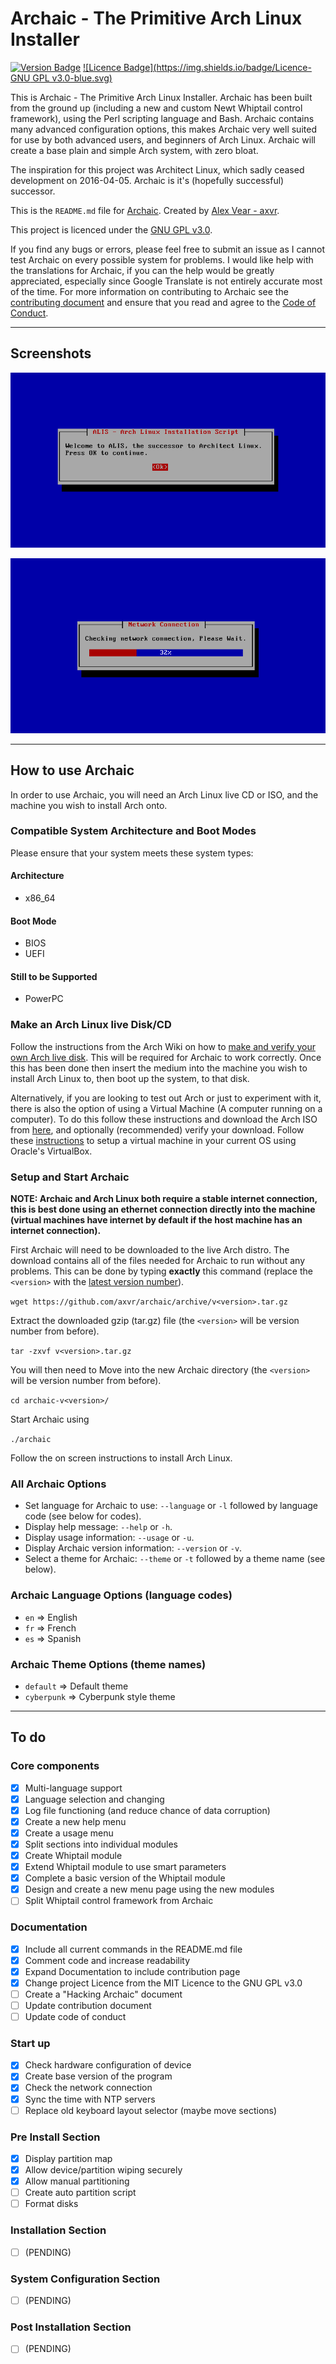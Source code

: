 # Archaic - The Primitive Arch Linux Installer


<!-- Badges made using https://shields.io/ -->
[![Version Badge](https://img.shields.io/badge/Version-v0.3.1-brightgreen.svg)](https://github.com/axvr/archaic/releases)
[![Licence Badge](https://img.shields.io/badge/Licence-GNU GPL v3.0-blue.svg)](https://github.com/axvr/archaic/blob/master/LICENCE)

This is Archaic - The Primitive Arch Linux Installer. Archaic has been built from the ground up (including a new and custom Newt Whiptail control framework), using the Perl scripting language and Bash. Archaic contains many advanced configuration options, this makes Archaic very well suited for use by both advanced users, and beginners of Arch Linux. Archaic will create a base plain and simple Arch system, with zero bloat.

The inspiration for this project was Architect Linux, which sadly ceased development on 2016-04-05. Archaic is it's (hopefully successful) successor.

This is the `README.md` file for [Archaic](https://github.com/axvr/archaic). Created by [Alex Vear - axvr](https://github.com/axvr).

This project is licenced under the [GNU GPL v3.0](https://github.com/axvr/archaic/blob/master/LICENCE).

If you find any bugs or errors, please feel free to submit an issue as I cannot test Archaic on every possible system for problems. I would like help with the translations for Archaic, if you can the help would be greatly appreciated, especially since Google Translate is not entirely accurate most of the time. For more information on contributing to Archaic see the [contributing document](https://github.com/axvr/archaic/blob/master/docs/CONTRIBUTING.md) and ensure that you read and agree to the [Code of Conduct](https://github.com/axvr/archaic/blob/master/docs/CODE_OF_CONDUCT.md).

---

## Screenshots

<!-- TODO create new screenshots (and place in codedump to shrink download size)-->

![Welcome Screen](docs/screenshots/001-alis-welcome-screen.png)

![Network Check](docs/screenshots/003-alis-network-check.png)


---

## How to use Archaic

In order to use Archaic, you will need an Arch Linux live CD or ISO, and the machine you wish to install Arch onto.

### Compatible System Architecture and Boot Modes

Please ensure that your system meets these system types:

#### Architecture

* x86_64

#### Boot Mode

* BIOS
* UEFI

#### Still to be Supported

* PowerPC


### Make an Arch Linux live Disk/CD

Follow the instructions from the Arch Wiki on how to [make and verify your own Arch live disk](https://wiki.archlinux.org/index.php/Category:Getting_and_installing_Arch). This will be required for Archaic to work correctly. Once this has been done then insert the medium into the machine you wish to install Arch Linux to, then boot up the system, to that disk.

Alternatively, if you are looking to test out Arch or just to experiment with it, there is also the option of using a Virtual Machine (A computer running on a computer). To do this follow these instructions and download the Arch ISO from [here](https://wiki.archlinux.org/index.php/Category:Getting_and_installing_Arch), and optionally (recommended) verify your download. Follow these [instructions](https://www.virtualbox.org/manual/ch01.html) to setup a virtual machine in your current OS using Oracle's VirtualBox.

### Setup and Start Archaic

**NOTE: Archaic and Arch Linux both require a stable internet connection, this is best done using an ethernet connection directly into the machine (virtual machines have internet by default if the host machine has an internet connection).**

First Archaic will need to be downloaded to the live Arch distro. The download contains all of the files needed for Archaic to run without any problems. This can be done by typing **exactly** this command (replace the `<version>` with the [latest version number](https://github.com/axvr/archaic/releases)).

`wget https://github.com/axvr/archaic/archive/v<version>.tar.gz`

Extract the downloaded gzip (tar.gz) file (the `<version>` will be version number from before).

`tar -zxvf v<version>.tar.gz`

You will then need to Move into the new Archaic directory (the `<version>` will be version number from before).

`cd archaic-v<version>/`

Start Archaic using

`./archaic`

Follow the on screen instructions to install Arch Linux.


### All Archaic Options

* Set language for Archaic to use: `--language` or `-l` followed by language code (see below for codes).
* Display help message: `--help` or `-h`.
* Display usage information: `--usage` or `-u`.
* Display Archaic version information: `--version` or `-v`.
* Select a theme for Archaic: `--theme` or `-t` followed by a theme name (see below).


### Archaic Language Options (language codes)

* `en` => English
* `fr` => French
* `es` => Spanish


### Archaic Theme Options (theme names)

* `default`   => Default theme
* `cyberpunk` => Cyberpunk style theme


---


## To do

### Core components

* [x] Multi-language support
* [x] Language selection and changing
* [x] Log file functioning (and reduce chance of data corruption)
* [x] Create a new help menu
* [x] Create a usage menu
* [x] Split sections into individual modules
* [x] Create Whiptail module
* [x] Extend Whiptail module to use smart parameters
* [x] Complete a basic version of the Whiptail module
* [x] Design and create a new menu page using the new modules
* [ ] Split Whiptail control framework from Archaic

### Documentation

* [x] Include all current commands in the README.md file
* [x] Comment code and increase readability
* [x] Expand Documentation to include contribution page
* [x] Change project Licence from the MIT Licence to the GNU GPL v3.0
* [ ] Create a "Hacking Archaic" document
* [ ] Update contribution document
* [ ] Update code of conduct

### Start up

* [x] Check hardware configuration of device
* [x] Create base version of the program
* [x] Check the network connection
* [x] Sync the time with NTP servers
* [ ] Replace old keyboard layout selector (maybe move sections)

### Pre Install Section

* [x] Display partition map
* [x] Allow device/partition wiping securely
* [x] Allow manual partitioning
* [ ] Create auto partition script
* [ ] Format disks

### Installation Section

* [ ] (PENDING)

### System Configuration Section

* [ ] (PENDING)

### Post Installation Section

* [ ] (PENDING)
